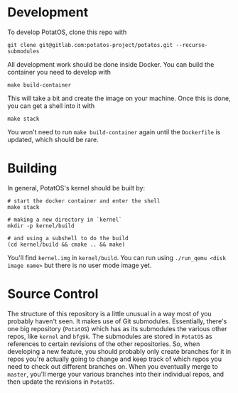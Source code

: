 # Development
To develop PotatOS, clone this repo with

```
git clone git@gitlab.com:potatos-project/potatos.git --recurse-submodules
```

All development work should be done inside Docker. You can build the container you need to develop with

```
make build-container
```

This will take a bit and create the image on your machine. Once this is done, you can get a shell into it with

```
make stack
```

You won't need to run `make build-container` again until the `Dockerfile` is updated, which should be rare.

# Building

In general, PotatOS's kernel should be built by:

```
# start the docker container and enter the shell
make stack

# making a new directory in `kernel`
mkdir -p kernel/build

# and using a subshell to do the build
(cd kernel/build && cmake .. && make)
```

You'll find `kernel.img` in `kernel/build`.
You can run using `./run_qemu <disk image name>` but there is no user mode image yet.

# Source Control

The structure of this repository is a little unusual in a way most of you probably haven't seen. It makes use of Git submodules. Essentially, there's one big repository (`PotatOS`) which has as its submodules the various other repos, like `kernel` and `bfg9k`. The submodules are stored in `PotatOS` as references to certain revisions of the other repositories. So, when developing a new feature, you should probably only create branches for it in repos you're actually going to change and keep track of which repos you need to check out different branches on. When you eventually merge to `master`, you'll merge your various branches into their individual repos, and then update the revisions in `PotatOS`. 